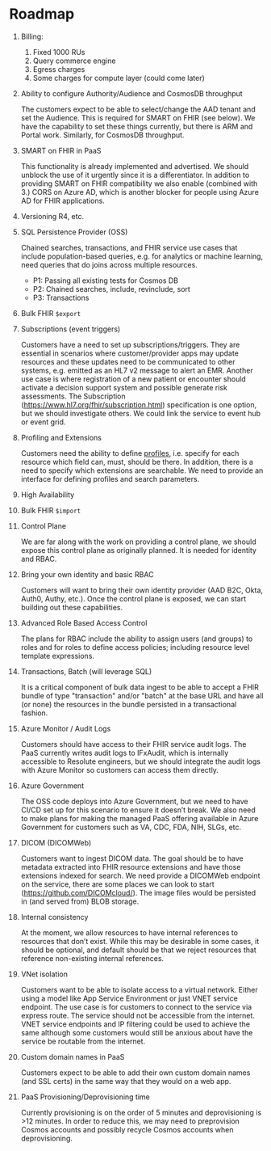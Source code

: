 # Roadmap

1. Billing:
    1. Fixed 1000 RUs
    1. Query commerce engine
    1. Egress charges
    1. Some charges for compute layer (could come later)

1. Ability to configure Authority/Audience and CosmosDB throughput

    The customers expect to be able to select/change the AAD tenant and set the Audience. This is required for SMART on FHIR (see below). We have the capability to set these things currently, but there is ARM and Portal work. Similarly, for CosmosDB throughput.

1. SMART on FHIR in PaaS

    This functionality is already implemented and advertised. We should unblock the use of it urgently since it is a differentiator. In addition to providing SMART on FHIR compatibility we also enable (combined with 3.) CORS on Azure AD, which is another blocker for people using Azure AD for FHIR applications.

1. Versioning R4, etc.

1. SQL Persistence Provider (OSS)

    Chained searches, transactions, and FHIR service use cases that include population-based queries, e.g. for analytics or machine learning, need queries that do joins across multiple resources.

    * P1: Passing all existing tests for Cosmos DB
    * P2: Chained searches, include, revinclude, sort
    * P3: Transactions

1. Bulk FHIR `$export`

1. Subscriptions (event triggers)

    Customers have a need to set up subscriptions/triggers. They are essential in scenarios where customer/provider apps may update resources and these updates need to be communicated to other systems, e.g. emitted as an HL7 v2 message to alert an EMR. Another use case is where registration of a new patient or encounter should activate a decision support system and possible generate risk assessments. The Subscription (https://www.hl7.org/fhir/subscription.html) specification is one option, but we should investigate others. We could link the service to event hub or event grid.

1. Profiling and Extensions

    Customers need the ability to define [profiles](https://www.hl7.org/fhir/profiling.html), i.e. specify for each resource which field can, must, should be there. In addition, there is a need to specify which extensions are searchable. We need to provide an interface for defining profiles and search parameters. 

1. High Availability

1. Bulk FHIR `$import`

1. Control Plane

    We are far along with the work on providing a control plane, we should expose this control plane as originally planned. It is needed for identity and RBAC.  

1. Bring your own identity and basic RBAC

    Customers will want to bring their own identity provider (AAD B2C, Okta, Auth0, Authy, etc.). Once the control plane is exposed, we can start building out these capabilities.  

1. Advanced Role Based Access Control

    The plans for RBAC include the ability to assign users (and groups) to roles and for roles to define access policies; including resource level template expressions.

1. Transactions, Batch (will leverage SQL)

    It is a critical component of bulk data ingest to be able to accept a FHIR bundle of type "transaction" and/or "batch" at the base URL and have all (or none) the resources in the bundle persisted in a transactional fashion.

1. Azure Monitor / Audit Logs

    Customers should have access to their FHIR service audit logs.  The PaaS currently writes audit logs to IFxAudit, which is internally accessible to Resolute engineers, but we should integrate the audit logs with Azure Monitor so customers can access them directly.

1. Azure Government

    The OSS code deploys into Azure Government, but we need to have CI/CD set up for this scenario to ensure it doesn’t break. We also need to make plans for making the managed PaaS offering available in Azure Government for customers such as VA, CDC, FDA, NIH, SLGs, etc.  

1. DICOM (DICOMWeb)

    Customers want to ingest DICOM data. The goal should be to have metadata extracted into FHIR resource extensions and have those extensions indexed for search. We need provide a DICOMWeb endpoint on the service, there are some places we can look to start (https://github.com/DICOMcloud/). The image files would be persisted in (and served from) BLOB storage.

1. Internal consistency

    At the moment, we allow resources to have internal references to resources that don’t exist. While this may be desirable in some cases, it should be optional, and default should be that we reject resources that reference non-existing internal references.

1. VNet isolation

    Customers want to be able to isolate access to a virtual network. Either using a model like App Service Environment or just VNET service endpoint. The use case is for customers to connect to the service via express route. The service should not be accessible from the internet. VNET service endpoints and IP filtering could be used to achieve the same although some customers would still be anxious about have the service be routable from the internet.

1. Custom domain names in PaaS

    Customers expect to be able to add their own custom domain names (and SSL certs) in the same way that they would on a web app.

1. PaaS Provisioning/Deprovisioning time

    Currently provisioning is on the order of 5 minutes and deprovisioning is >12 minutes. In order to reduce this, we may need to preprovision Cosmos accounts and possibly recycle Cosmos accounts when deprovisioning.  
